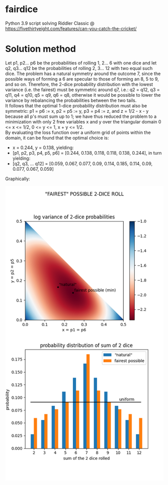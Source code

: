 # fairdice
Python 3.9 script solving Riddler Classic @ https://fivethirtyeight.com/features/can-you-catch-the-cricket/

# Solution method

Let p1, p2... p6 be the probabilities of rolling 1, 2... 6 with one dice and let q2, q3... q12 be the probabilities of rolling 2, 3... 12 with two equal such dice.
The problem has a natural symmetry around the outcome 7, since the possible ways of forming a 6 are specular to those of forming an 8, 5 to 9, and so on.  Therefore, the 2-dice probability distribution with the lowest variance (i.e. the fairest) must be symmetric around q7, i.e.: q2 = q12, q3 = q11, q4 = q10, q5 = q9, q6 = q8, otherwise it would be possible to lower the variance by rebalancing the probabilities between the two tails.  
It follows that the optimal 1-dice probability distribution must also be symmetric: p1 = p6 := x, p2 = p5 := y, p3 = p4 := z, and z = 1/2 - x - y because all p's must sum up to 1; we have thus reduced the problem to a minimization with only 2 free variables x and y over the triangular domain 0 <= x <= 1/2, 0 <= y <= 1, x + y <= 1/2.  
By evaluating the loss function over a uniform grid of points within the domain, it can be found that the optimal choice is:

- x = 0.244, y = 0.138, yielding:
- [p1, p2, p3, p4, p5, p6] = [0.244, 0.138, 0.118, 0.118, 0.138, 0.244], in turn yielding:
- [q2, q3, ... q12] = [0.059, 0.067, 0.077, 0.09, 0.114, 0.185, 0.114, 0.09, 0.077, 0.067, 0.059]

Graphically:

![figure illustrating the optimal solution](https://github.com/stefperf/fairdice/blob/main/figure.png)
